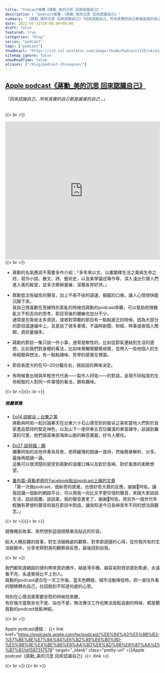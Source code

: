 ```yaml
---
title: "Podcast推薦《蔣勳_美的沉思 回來認識自己》"
description : "podcast推薦：《蔣勳_美的沉思 回來認識自己》"
summary: "《蔣勳_美的沉思 回來認識自己》「回來認識自己，所有真實的自己都是最美的自己 。」"
date: 2022-05-31T10:00:00+08:00
draft: false
featured: true
categories: "blog"
series: "podcast"
tags: ["podcast"]
thumbnail: "https://is5-ssl.mzstatic.com/image/thumb/Podcasts125/v4/a3/a2/04/a3a20484-9319-9140-b904-6d3f8367e112/mza_16133383419041820020.jpeg/626x0w.webp"
sitemap_ignore: false
showReadTime: false
aliases: ["/blog/podcast-chiangxun/"]
---
```


## [Apple podcast《蔣勳_美的沉思 回來認識自己》](https://podcasts.apple.com/tw/podcast/%E8%94%A3%E5%8B%B3-%E7%BE%8E%E7%9A%84%E6%B2%89%E6%80%9D-%E5%9B%9E%E4%BE%86%E8%AA%8D%E8%AD%98%E8%87%AA%E5%B7%B1/id1587317578)

###### 「回來認識自己，所有真實的自己都是最美的自己 。」


{{< br >}}
<iframe title="Apple podcast《蔣勳_美的沉思 回來認識自己》" allow="autoplay *; encrypted-media *; fullscreen *; clipboard-write" frameborder="0" height="450" style="width:100%;max-width:660px;overflow:hidden;background:transparent;" sandbox="allow-forms allow-popups allow-same-origin allow-scripts allow-storage-access-by-user-activation allow-top-navigation-by-user-activation" src="https://embed.podcasts.apple.com/tw/podcast/%E8%94%A3%E5%8B%B3-%E7%BE%8E%E7%9A%84%E6%B2%89%E6%80%9D-%E5%9B%9E%E4%BE%86%E8%AA%8D%E8%AD%98%E8%87%AA%E5%B7%B1/id1587317578"></iframe>
{{< br >}}

- 蔣勳的名氣應該不需要多作介紹：「多年來以文、以畫闡釋生活之美與生命之好。寫作小說、散文、詩、藝術史，以及美學論述專作等，深入淺出引領人們進入美的殿堂，並多次舉辦畫展，深獲各界好評。」

- 蔣勳低沈有磁性的聲音，加上不疾不徐的語速，細膩的口條，讓人心情很快能沉靜下來。
\
我自己很喜歡在思緒特別紊亂的時候找蔣勳的podcast來聽，可以幫助梳理雜亂又不知去向的思考，節目背後的襯樂也加分不少。
\
通常是在吸收太多資訊，或者對常聽的節目有一點點疲乏的時候，因為大部分的節目語速偏中上，且是談了很多事情，不論時新聞、財經、時事或者個人閒聊，資訊量偏多。

- 蔣勳的節目一集只談一件小事，通常是軟性的，比如從節氣連結到生活的感想，比如我們對身體的看法，比如味覺觸覺聽覺視覺，並帶入一些他個人的生命經驗與想法，有一點點禪味、哲學的感覺在裡面。

- 節目長度大約在10~20分鐘左右，視談話的興味決定。

- 有時候會出現與年輕世代代表——製作人阿佑——的對話，呈現不同程度的生命經驗的人對同一件事情的看法，頗有趣味。

{{< br >}}{{< br >}}


##### 推薦單集
  - [Ep14 談縱谷｜台東之美](https://podcasts.apple.com/tw/podcast/ep14-%E8%AB%87%E7%B8%B1%E8%B0%B7-%E5%8F%B0%E6%9D%B1%E4%B9%8B%E7%BE%8E/id1587317578?i=1000547762602)
  \
  蔣勳與阿佑一起討論春天在台東六十石山感受到的縱谷之美和當地人們對於自家產品堅持的堅定神色，以及山下一座供奉五百位羅漢的東富禪寺，談論到羅漢的可愛。他們描寫東部海岸山脈的瞬息萬變，好令人嚮往。

  - [Ep27 談祝福｜願](https://podcasts.apple.com/tw/podcast/ep27-%E8%AB%87%E7%A5%9D%E7%A6%8F-%E9%A1%98/id1587317578?i=1000558714678)
  \
  襯著阿佑的吉他伴奏為背景，老師緩慢的朗誦一首詩，然後簡單解析，分享，最後再朗讀一遍。
  \
  這集可以很清楚的感受到蔣勳的溫暖口條以及對於島嶼、對於風景的柔軟想望。


  - [番外篇-蔣勳老師在Facebook貼出podcast上線的文章](https://www.facebook.com/chiangxun1947/posts/431579414994406/)
  \
「第一次做podcast，很新奇的感覺，也很好奇大眾的反應。謝謝🙏阿佑，讓我認識一個新的網路平台，可以用我一向比文字更珍惜的聲音，來跟大家談談生活，談談孤獨，談談美，我的聲音蒼老了，謝謝🙏阿佑，用另外一個世代年輕猶有夢想的聲音和我在節目中對話，讓我知道今日島嶼青年不同的想法與觀念。」

{{< br >}}{{< br >}}

就像睡前故事。突然想到這個很簡單且貼近的形容。

給大人睡前聽的故事，對生活細微處的觀察，對季節遞嬗的心得，從你我共有的生活經驗中，分享老師對美的觀察與反思，最後回到自我。

{{< br >}}

我們都知道網路的便利帶來資訊爆炸，越是滑手機，越容易對資訊感到焦慮，永遠看不完，永遠覺得比不上別人。
\
蔣勳的podcast適合在一天工作後，當天色轉暗，城市活動降低時，把一直往外看的眼睛轉向自己，拉回跑到不知道何處的心思。

特別在心情沮喪需要安慰的時候找來聽，
\
有好幾次當我坐也不是、站也不是，無法專注工作也無法放鬆追劇的時候，都是聽蔣勳的podcast放鬆神經。

{{< br >}}

Apple podcast連結：
{{< link href="https://podcasts.apple.com/tw/podcast/%E8%94%A3%E5%8B%B3-%E7%BE%8E%E7%9A%84%E6%B2%89%E6%80%9D-%E5%9B%9E%E4%BE%86%E8%AA%8D%E8%AD%98%E8%87%AA%E5%B7%B1/id1587317578" target="_blank" class="pretty-url" >}}Apple podcast《蔣勳_美的沉思 回來認識自己》{{< /link >}}

{{< br >}}
{{< br >}}

